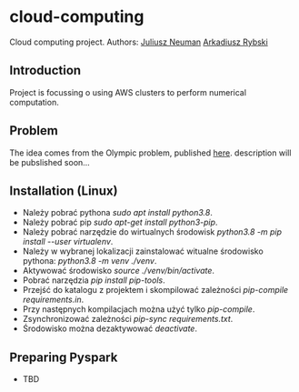 # cloud-computing
Cloud computing project. Authors: [Juliusz Neuman](https://github.com/superjulek) [Arkadiusz Rybski](https://github.com/arybs)

## Introduction

Project is focussing o using AWS clusters to perform numerical computation.

## Problem
The idea comes from the Olympic problem, published [here](http://www.kgof.edu.pl/archiwum/69/of69-1-2.pdf). 
description will be pubslished soon...

## Installation (Linux)


* Należy pobrać pythona _sudo apt install python3.8_.
* Należy pobrać pip _sudo apt-get install python3-pip_.
* Należy pobrać narzędzie do wirtualnych środowisk _python3.8 -m pip install --user virtualenv_.
* Należy w wybranej lokalizacji zainstalować witualne środowisko pythona: _python3.8 -m venv ./venv_.
* Aktywować środowisko _source ./venv/bin/activate_.
* Pobrać narzędzia _pip install pip-tools_.
* Przejść do katalogu z projektem i skompilować zależności _pip-compile requirements.in_.
* Przy następnych kompilacjach można użyć tylko _pip-compile_.
* Zsynchronizować zależności _pip-sync requirements.txt_.
* Środowisko można dezaktywować _deactivate_.

## Preparing Pyspark

* TBD